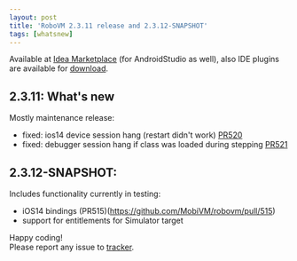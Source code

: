 ```yaml
---
layout: post
title: 'RoboVM 2.3.11 release and 2.3.12-SNAPSHOT'
tags: [whatsnew]
---
```

Available at [Idea Marketplace](https://plugins.jetbrains.com/plugin/14440-mobivm) (for AndroidStudio as well), also IDE plugins are available for [download](http://robovm.mobidevelop.com).

## 2.3.11: What's new
Mostly maintenance release:    
* fixed: ios14 device session hang (restart didn't work) [PR520](https://github.com/MobiVM/robovm/pull/520)   
* fixed: debugger session hang if class was loaded during stepping [PR521](https://github.com/MobiVM/robovm/pull/521)  

## 2.3.12-SNAPSHOT:
Includes functionality currently in testing:  
* iOS14 bindings (PR515)(https://github.com/MobiVM/robovm/pull/515)
* support for entitlements for Simulator target
 
Happy coding!  
Please report any issue to [tracker](https://github.com/MobiVM/robovm/issues/new).
